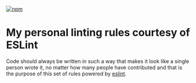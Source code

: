 [![npm](https://img.shields.io/npm/v/eslint-config-rodoabad.svg?style=flat-square)](https://www.npmjs.com/package/eslint-config-rodoabad)

# My personal linting rules courtesy of ESLint

Code should always be written in such a way that makes it look like a single person wrote it, no matter how many people have contributed and that is the purpose of this set of rules powered by [eslint](https://github.com/eslint/eslint).

